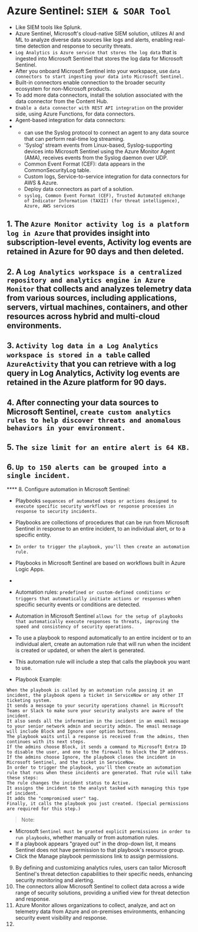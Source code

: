 # Azure Sentinel: `SIEM & SOAR Tool` 
- Like SIEM tools like Splunk.
- Azure Sentinel, Microsoft's cloud-native SIEM solution, utilizes AI and ML to analyze diverse data sources like logs and alerts, enabling real-time detection and response to security threats.
- `Log Analytics is Azure service that stores the log data` that is ingested into Microsoft Sentinel that stores the log data for Microsoft Sentinel.
- After you onboard Microsoft Sentinel into your workspace, use `data connectors to start ingesting your data into Microsoft Sentinel.`
- Built-in connectors enable connection to the broader security ecosystem for non-Microsoft products.
- To add more data connectors, install the solution associated with the data connector from the Content Hub.
- `Enable a data connector with REST API integration` on the provider side, using Azure Functions, for data connectors.
- Agent-based integration for data connectors:
- - can use the Syslog protocol to connect an agent to any data source that can perform real-time log streaming.
  - 'Syslog' stream events from Linux-based, Syslog-supporting devices into Microsoft Sentinel using the Azure Monitor Agent (AMA), receives events from the Syslog daemon over UDP.
  - Common Event Format (CEF): data appears in the CommonSecurityLog table.
  - Custom logs, Service-to-service integration for data connectors for AWS & Azure.
  - Deploy data connectors as part of a solution.
  - `syslog, Common Event Format (CEF), Trusted Automated eXchange of Indicator Information (TAXII) (for threat intelligence), Azure, AWS services`


## 1. The `Azure Monitor activity log is a platform log in Azure` that provides insight into subscription-level events, Activity log events are retained in Azure for 90 days and then deleted.

## 2. A `Log Analytics workspace is a centralized repository and analytics engine in Azure Monitor` that collects and analyzes telemetry data from various sources, including applications, servers, virtual machines, containers, and other resources across hybrid and multi-cloud environments.
## 3. `Activity log data in a Log Analytics workspace is stored in a table` called `AzureActivity` that you can retrieve with a log query in Log Analytics, Activity log events are retained in the Azure platform for 90 days.

## 4. After connecting your data sources to Microsoft Sentinel, `create custom analytics rules to help discover threats and anomalous behaviors in your environment.`

## 5. `The size limit for an entire alert is 64 KB.`
## 6. `Up to 150 alerts can be grouped into a single incident.`
 
**** 8. Configure automation in Microsoft Sentinel:
- Playbooks `sequences of automated steps or actions designed to execute specific security workflows or response processes in response to security incidents.`
- Playbooks are collections of procedures that can be run from Microsoft Sentinel in response to an entire incident, to an individual alert, or to a specific entity.
- `In order to trigger the playbook, you'll then create an automation rule.`
- Playbooks in Microsoft Sentinel are based on workflows built in Azure Logic Apps.
- 
- Automation rules: `predefined or custom-defined conditions or triggers that automatically initiate actions or responses` when specific security events or conditions are detected.
- Automation in Microsoft Sentinel `allows for the setup of playbooks that automatically execute responses to threats, improving the speed and consistency of security operations.`
- To use a playbook to respond automatically to an entire incident or to an individual alert, create an automation rule that will run when the incident is created or updated, or when the alert is generated.
- This automation rule will include a step that calls the playbook you want to use.

- Playbook Example:
```
When the playbook is called by an automation rule passing it an incident, the playbook opens a ticket in ServiceNow or any other IT ticketing system.
It sends a message to your security operations channel in Microsoft Teams or Slack to make sure your security analysts are aware of the incident.
It also sends all the information in the incident in an email message to your senior network admin and security admin. The email message will include Block and Ignore user option buttons.
The playbook waits until a response is received from the admins, then continues with its next steps.
If the admins choose Block, it sends a command to Microsoft Entra ID to disable the user, and one to the firewall to block the IP address.
If the admins choose Ignore, the playbook closes the incident in Microsoft Sentinel, and the ticket in ServiceNow.
In order to trigger the playbook, you'll then create an automation rule that runs when these incidents are generated. That rule will take these steps:
The rule changes the incident status to Active.
It assigns the incident to the analyst tasked with managing this type of incident.
It adds the "compromised user" tag.
Finally, it calls the playbook you just created. (Special permissions are required for this step.)
```

> Note:
- Microsoft `Sentinel must be granted explicit permissions in order to run playbooks`, whether manually or from automation rules. 
- If a playbook appears "grayed out" in the drop-down list, it means Sentinel does not have permission to that playbook's resource group.
- Click the Manage playbook permissions link to assign permissions.

9. By defining and customizing analytics rules, users can tailor Microsoft Sentinel's threat detection capabilities to their specific needs, enhancing security monitoring and alerting.
10. The connectors allow Microsoft Sentinel to collect data across a wide range of security solutions, providing a unified view for threat detection and response.
11. Azure Monitor allows organizations to collect, analyze, and act on telemetry data from Azure and on-premises environments, enhancing security event visibility and response.
12. 


